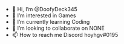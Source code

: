 - 👋 Hi, I’m @DoofyDeck345
- 👀 I’m interested in Games
- 🌱 I’m currently learning Coding
- 💞️ I’m looking to collaborate on NONE
- 📫 How to reach me Discord hoyhgv#0195

<!---
DoofyDeck345/DoofyDeck345 is a ✨ special ✨ repository because its `README.md` (this file) appears on your GitHub profile.
You can click the Preview link to take a look at your changes.
--->
